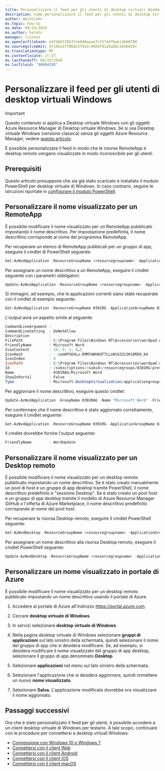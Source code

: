 ```yaml
---
title: Personalizzare il feed per gli utenti di desktop virtuali Windows-Azure
description: Come personalizzare il feed per gli utenti di desktop virtuali Windows con i cmdlet di PowerShell.
author: Heidilohr
ms.topic: how-to
ms.date: 09/14/2019
ms.author: helohr
manager: lizross
ms.openlocfilehash: e47486f29537cb948aaae7cf17e97bae14b60700
ms.sourcegitcommit: 07166a1ff8bd23f5e1c49d4fd12badbca5ebd19c
ms.translationtype: MT
ms.contentlocale: it-IT
ms.lasthandoff: 09/15/2020
ms.locfileid: "90084295"
---
```

# <a name="customize-the-feed-for-windows-virtual-desktop-users"></a>Personalizzare il feed per gli utenti di desktop virtuali Windows

>[!IMPORTANT]
>Questo contenuto si applica a Desktop virtuale Windows con gli oggetti Azure Resource Manager di Desktop virtuale Windows. Se si usa Desktop virtuale Windows (versione classica) senza gli oggetti Azure Resource Manager, vedere [questo articolo](./virtual-desktop-fall-2019/customize-feed-virtual-desktop-users-2019.md).

È possibile personalizzare il feed in modo che le risorse RemoteApp e desktop remoto vengano visualizzate in modo riconoscibile per gli utenti.

## <a name="prerequisites"></a>Prerequisiti

Questo articolo presuppone che sia già stato scaricato e installato il modulo PowerShell per desktop virtuale di Windows. In caso contrario, seguire le istruzioni riportate in [configurare il modulo PowerShell](powershell-module.md).

## <a name="customize-the-display-name-for-a-remoteapp"></a>Personalizzare il nome visualizzato per un RemoteApp

È possibile modificare il nome visualizzato per un RemoteApp pubblicato impostando il nome descrittivo. Per impostazione predefinita, il nome descrittivo corrisponde al nome del programma RemoteApp.

Per recuperare un elenco di RemoteApp pubblicati per un gruppo di app, eseguire il cmdlet di PowerShell seguente:

```powershell
Get-AzWvdApplication -ResourceGroupName <resourcegroupname> -ApplicationGroupName <appgroupname>
```

Per assegnare un nome descrittivo a un RemoteApp, eseguire il cmdlet seguente con i parametri obbligatori:

```powershell
Update-AzWvdApplication -ResourceGroupName <resourcegroupname> -ApplicationGroupName <appgroupname> -Name <applicationname> -FriendlyName <newfriendlyname>
```

Si immagini, ad esempio, che le applicazioni correnti siano state recuperate con il cmdlet di esempio seguente:

```powershell
Get-AzWvdApplication -ResourceGroupName 0301RG -ApplicationGroupName 0301RAG | format-list
```

L'output avrà un aspetto simile al seguente:

```powershell
CommandLineArgument :
CommandLineSetting  : DoNotAllow
Description         :
FilePath            : C:\Program Files\Windows NT\Accessories\wordpad.exe
FriendlyName        : Microsoft Word
IconContent         : {0, 0, 1, 0…}
IconHash            : --iom0PS6XLu-EMMlHWVW3F7LLsNt63Zz2K10RE0_64
IconIndex           : 0
IconPath            : C:\Program Files\Windows NT\Accessories\wordpad.exe
Id                  : /subscriptions/<subid>/resourcegroups/0301RG/providers/Microsoft.DesktopVirtualization/applicationgroups/0301RAG/applications/Microsoft Word
Name                : 0301RAG/Microsoft Word
ShowInPortal        : False
Type                : Microsoft.DesktopVirtualization/applicationgroups/applications
```
Per aggiornare il nome descrittivo, eseguire questo cmdlet:

```powershell
Update-AzWvdApplication -GroupName 0301RAG -Name "Microsoft Word" -FriendlyName "WordUpdate" -ResourceGroupName 0301RG -IconIndex 0 -IconPath "C:\Program Files\Windows NT\Accessories\wordpad.exe" -ShowInPortal:$true -CommandLineSetting DoNotallow -FilePath "C:\Program Files\Windows NT\Accessories\wordpad.exe"
```

Per confermare che il nome descrittivo è stato aggiornato correttamente, eseguire il cmdlet seguente:

```powershell
Get-AzWvdApplication -ResourceGroupName 0301RG -ApplicationGroupName 0301RAG | format-list FriendlyName
```

Il cmdlet dovrebbe fornire l'output seguente:

```powershell
FriendlyName        : WordUpdate
```

## <a name="customize-the-display-name-for-a-remote-desktop"></a>Personalizzare il nome visualizzato per un Desktop remoto

È possibile modificare il nome visualizzato per un desktop remoto pubblicato impostando un nome descrittivo. Se è stato creato manualmente un pool di host e un gruppo di app desktop tramite PowerShell, il nome descrittivo predefinito è "sessione Desktop". Se è stato creato un pool host e un gruppo di app desktop tramite il modello di Azure Resource Manager GitHub o l'offerta di Azure Marketplace, il nome descrittivo predefinito corrisponde al nome del pool host.

Per recuperare la risorsa Desktop remoto, eseguire il cmdlet PowerShell seguente:

```powershell
Get-AzWvdDesktop -ResourceGroupName <resourcegroupname> -ApplicationGroupName <appgroupname> -Name <applicationname>
```

Per assegnare un nome descrittivo alla risorsa Desktop remoto, eseguire il cmdlet PowerShell seguente:

```powershell
Update-AzWvdDesktop -ResourceGroupName <resourcegroupname> -ApplicationGroupName <appgroupname> -Name <applicationname> -FriendlyName <newfriendlyname>
```

## <a name="customize-a-display-name-in-azure-portal"></a>Personalizzare un nome visualizzato in portale di Azure

È possibile modificare il nome visualizzato per un desktop remoto pubblicato impostando un nome descrittivo usando il portale di Azure.

1. Accedere al portale di Azure all'indirizzo <https://portal.azure.com>.

2. Cercare **desktop virtuale di Windows**.

3. In servizi selezionare **desktop virtuale di Windows**.

4. Nella pagina desktop virtuale di Windows selezionare **gruppi di applicazioni** sul lato sinistro della schermata, quindi selezionare il nome del gruppo di app che si desidera modificare. Se, ad esempio, si desidera modificare il nome visualizzato del gruppo di app desktop, selezionare il gruppo di app denominato **Desktop**.

5. Selezionare **applicazioni** nel menu sul lato sinistro della schermata.

6. Selezionare l'applicazione che si desidera aggiornare, quindi immettere un nuovo **nome visualizzato**.

7. Selezionare **Salva**. L'applicazione modificata dovrebbe ora visualizzare il nome aggiornato.

## <a name="next-steps"></a>Passaggi successivi

Ora che è stato personalizzato il feed per gli utenti, è possibile accedere a un client desktop virtuale di Windows per testarlo. A tale scopo, continuare con le procedure per connettersi a desktop virtuali Windows:

 * [Connessione con Windows 10 o Windows 7](connect-windows-7-10.md)
 * [Connettersi con il client Web](connect-web.md)
 * [Connettersi con il client Android](connect-android.md)
 * [Connettersi con il client iOS](connect-ios.md)
 * [Connettersi con il client macOS](connect-macos.md)
